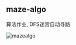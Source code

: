 ## maze-algo

算法作业, DFS迷宫自动寻路


![mazealgo](https://github.com/s1acr/maze-algo/assets/88444858/030a8562-0007-46a0-8af6-b63172550625)
